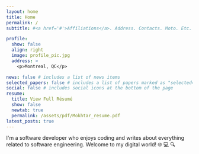 ```yaml
---
layout: home
title: Home
permalink: /
subtitle: #<a href='#'>Affiliations</a>. Address. Contacts. Moto. Etc.

profile:
  show: false
  align: right
  image: profile_pic.jpg
  address: >
    <p>Montreal, QC</p>

news: false # includes a list of news items
selected_papers: false # includes a list of papers marked as "selected={true}"
social: false # includes social icons at the bottom of the page
resume:
  title: View Full Résumé
  show: false
  newtab: true
  permalink: /assets/pdf/Mokhtar_resume.pdf
latest_posts: true
---
```


<p>I'm a software developer who enjoys coding and writes about everything related to software engineering. Welcome to my digital world! 🌐 💻 🔍</p>
